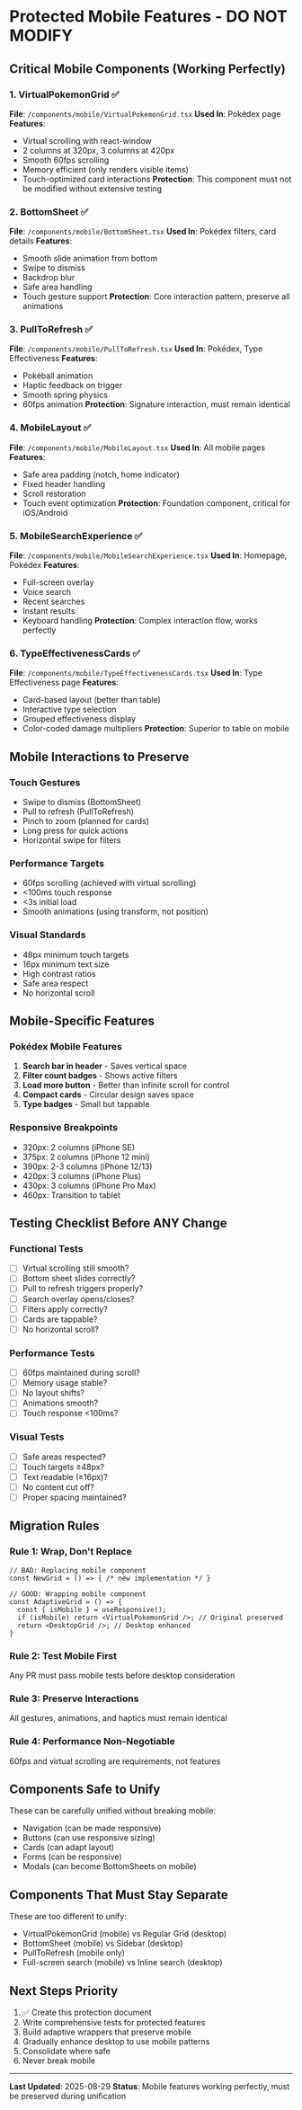 # Protected Mobile Features - DO NOT MODIFY

## Critical Mobile Components (Working Perfectly)

### 1. VirtualPokemonGrid ✅
**File**: `/components/mobile/VirtualPokemonGrid.tsx`
**Used In**: Pokédex page
**Features**:
- Virtual scrolling with react-window
- 2 columns at 320px, 3 columns at 420px
- Smooth 60fps scrolling
- Memory efficient (only renders visible items)
- Touch-optimized card interactions
**Protection**: This component must not be modified without extensive testing

### 2. BottomSheet ✅
**File**: `/components/mobile/BottomSheet.tsx`
**Used In**: Pokédex filters, card details
**Features**:
- Smooth slide animation from bottom
- Swipe to dismiss
- Backdrop blur
- Safe area handling
- Touch gesture support
**Protection**: Core interaction pattern, preserve all animations

### 3. PullToRefresh ✅
**File**: `/components/mobile/PullToRefresh.tsx`
**Used In**: Pokédex, Type Effectiveness
**Features**:
- Pokéball animation
- Haptic feedback on trigger
- Smooth spring physics
- 60fps animation
**Protection**: Signature interaction, must remain identical

### 4. MobileLayout ✅
**File**: `/components/mobile/MobileLayout.tsx`
**Used In**: All mobile pages
**Features**:
- Safe area padding (notch, home indicator)
- Fixed header handling
- Scroll restoration
- Touch event optimization
**Protection**: Foundation component, critical for iOS/Android

### 5. MobileSearchExperience ✅
**File**: `/components/mobile/MobileSearchExperience.tsx`
**Used In**: Homepage, Pokédex
**Features**:
- Full-screen overlay
- Voice search
- Recent searches
- Instant results
- Keyboard handling
**Protection**: Complex interaction flow, works perfectly

### 6. TypeEffectivenessCards ✅
**File**: `/components/mobile/TypeEffectivenessCards.tsx`
**Used In**: Type Effectiveness page
**Features**:
- Card-based layout (better than table)
- Interactive type selection
- Grouped effectiveness display
- Color-coded damage multipliers
**Protection**: Superior to table on mobile

## Mobile Interactions to Preserve

### Touch Gestures
- Swipe to dismiss (BottomSheet)
- Pull to refresh (PullToRefresh)
- Pinch to zoom (planned for cards)
- Long press for quick actions
- Horizontal swipe for filters

### Performance Targets
- 60fps scrolling (achieved with virtual scrolling)
- <100ms touch response
- <3s initial load
- Smooth animations (using transform, not position)

### Visual Standards
- 48px minimum touch targets
- 16px minimum text size
- High contrast ratios
- Safe area respect
- No horizontal scroll

## Mobile-Specific Features

### Pokédex Mobile Features
1. **Search bar in header** - Saves vertical space
2. **Filter count badges** - Shows active filters
3. **Load more button** - Better than infinite scroll for control
4. **Compact cards** - Circular design saves space
5. **Type badges** - Small but tappable

### Responsive Breakpoints
- 320px: 2 columns (iPhone SE)
- 375px: 2 columns (iPhone 12 mini)
- 390px: 2-3 columns (iPhone 12/13)
- 420px: 3 columns (iPhone Plus)
- 430px: 3 columns (iPhone Pro Max)
- 460px: Transition to tablet

## Testing Checklist Before ANY Change

### Functional Tests
- [ ] Virtual scrolling still smooth?
- [ ] Bottom sheet slides correctly?
- [ ] Pull to refresh triggers properly?
- [ ] Search overlay opens/closes?
- [ ] Filters apply correctly?
- [ ] Cards are tappable?
- [ ] No horizontal scroll?

### Performance Tests
- [ ] 60fps maintained during scroll?
- [ ] Memory usage stable?
- [ ] No layout shifts?
- [ ] Animations smooth?
- [ ] Touch response <100ms?

### Visual Tests
- [ ] Safe areas respected?
- [ ] Touch targets ≥48px?
- [ ] Text readable (≥16px)?
- [ ] No content cut off?
- [ ] Proper spacing maintained?

## Migration Rules

### Rule 1: Wrap, Don't Replace
```tsx
// BAD: Replacing mobile component
const NewGrid = () => { /* new implementation */ }

// GOOD: Wrapping mobile component
const AdaptiveGrid = () => {
  const { isMobile } = useResponsive();
  if (isMobile) return <VirtualPokemonGrid />; // Original preserved
  return <DesktopGrid />; // Desktop enhanced
}
```

### Rule 2: Test Mobile First
Any PR must pass mobile tests before desktop consideration

### Rule 3: Preserve Interactions
All gestures, animations, and haptics must remain identical

### Rule 4: Performance Non-Negotiable
60fps and virtual scrolling are requirements, not features

## Components Safe to Unify

These can be carefully unified without breaking mobile:
- Navigation (can be made responsive)
- Buttons (can use responsive sizing)
- Cards (can adapt layout)
- Forms (can be responsive)
- Modals (can become BottomSheets on mobile)

## Components That Must Stay Separate

These are too different to unify:
- VirtualPokemonGrid (mobile) vs Regular Grid (desktop)
- BottomSheet (mobile) vs Sidebar (desktop)
- PullToRefresh (mobile only)
- Full-screen search (mobile) vs Inline search (desktop)

## Next Steps Priority

1. ✅ Create this protection document
2. Write comprehensive tests for protected features
3. Build adaptive wrappers that preserve mobile
4. Gradually enhance desktop to use mobile patterns
5. Consolidate where safe
6. Never break mobile

---

**Last Updated**: 2025-08-29
**Status**: Mobile features working perfectly, must be preserved during unification